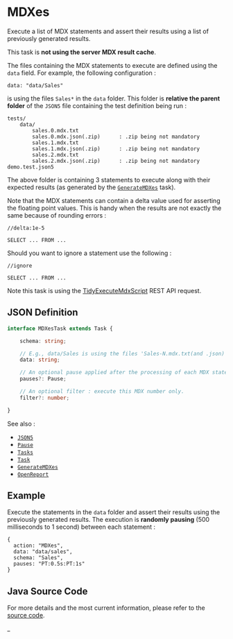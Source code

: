 # MDXes

Execute a list of MDX statements and assert their results using a list of previously generated results.

This task is **not using the server MDX result cache**.

The files containing the MDX statements to execute are defined using the `data` field. For example, the following
configuration :

    data: "data/Sales"

is using the files `Sales*` in the `data` folder. This folder is **relative the parent folder** of the `JSON5` file
containing the test definition being run :

    tests/
        data/
            sales.0.mdx.txt
            sales.0.mdx.json(.zip)      : .zip being not mandatory
            sales.1.mdx.txt
            sales.1.mdx.json(.zip)      : .zip being not mandatory
            sales.2.mdx.txt
            sales.2.mdx.json(.zip)      : .zip being not mandatory
    demo.test.json5

The above folder is containing 3 statements to execute along with their expected results (as generated by the
[`GenerateMDXes`](./GenerateMDXes.md) task).

Note that the MDX statements can contain a delta value used for asserting the floating point values. This is
handy when the results are not exactly the same because of rounding errors :

```
//delta:1e-5

SELECT ... FROM ...
```

Should you want to ignore a statement use the following :

```
//ignore

SELECT ... FROM ...
```

Note this task is using the [TidyExecuteMdxScript](https://doc.iccube.com/?ic3topic=server.api.TidyExecuteMdxScript)
REST API request.

## JSON Definition

```typescript
interface MDXesTask extends Task {

    schema: string;

    // E.g., data/Sales is using the files 'Sales-N.mdx.txt(and .json)' into the 'data' folder.
    data: string;

    // An optional pause applied after the processing of each MDX statement.
    pauses?: Pause;

    // An optional filter : execute this MDX number only.
    filter?: number;

}
```

See also :

- [`JSON5`](../JSON5.md)
- [`Pause`](../Pause.md)
- [`Tasks`](../Tasks.md)
- [`Task`](../Task.md)
- [`GenerateMDXes`](./GenerateMDXes.md)
- [`OpenReport`](./OpenReport.md)

## Example

Execute the statements in the `data` folder and assert their results using the previously generated results.
The execution is **randomly pausing** (500 milliseconds to 1 second) between each statement :

```json5
{
  action: "MDXes",
  data: "data/sales",
  schema: "Sales",
  pauses: "PT:0.5s:PT:1s"
}
```

## Java Source Code

For more details and the most current information, please refer to
the [source code](../../../../src/main/java/ic3/analyticsops/test/task/mdx/AOMDXesTask.java).

_

